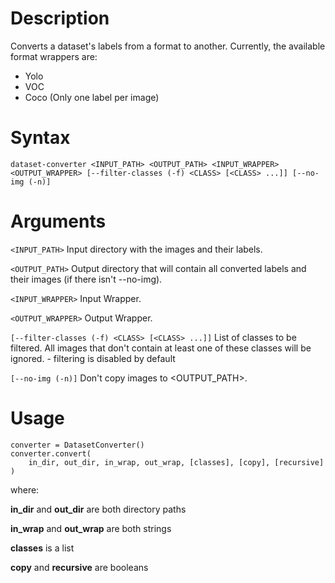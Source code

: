 # Description
Converts a dataset's labels from a format to another.
Currently, the available format wrappers are:
- Yolo
- VOC
- Coco (Only one label per image)

# Syntax
```
dataset-converter <INPUT_PATH> <OUTPUT_PATH> <INPUT_WRAPPER> <OUTPUT_WRAPPER> [--filter-classes (-f) <CLASS> [<CLASS> ...]] [--no-img (-n)]
```

# Arguments
``` <INPUT_PATH> ``` Input directory with the images and their labels.

``` <OUTPUT_PATH> ``` Output directory that will contain all converted labels and their images (if there isn't --no-img).

``` <INPUT_WRAPPER> ``` Input Wrapper.

``` <OUTPUT_WRAPPER> ``` Output Wrapper.

``` [--filter-classes (-f) <CLASS> [<CLASS> ...]] ``` List of classes to be filtered. All images that don't contain at least one of these classes will be ignored. - filtering is disabled by default

``` [--no-img (-n)] ``` Don't copy images to <OUTPUT_PATH>.

# Usage
```
converter = DatasetConverter()
converter.convert(
    in_dir, out_dir, in_wrap, out_wrap, [classes], [copy], [recursive]
)
```
where:

**in_dir** and **out_dir** are both directory paths

**in_wrap** and **out_wrap** are both strings

**classes** is a list

**copy** and **recursive** are booleans